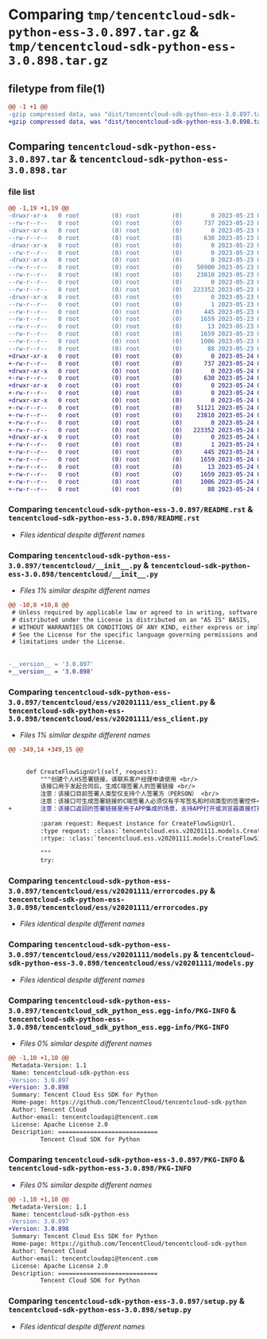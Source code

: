 # Comparing `tmp/tencentcloud-sdk-python-ess-3.0.897.tar.gz` & `tmp/tencentcloud-sdk-python-ess-3.0.898.tar.gz`

## filetype from file(1)

```diff
@@ -1 +1 @@
-gzip compressed data, was "dist/tencentcloud-sdk-python-ess-3.0.897.tar", last modified: Tue May 23 02:22:28 2023, max compression
+gzip compressed data, was "dist/tencentcloud-sdk-python-ess-3.0.898.tar", last modified: Wed May 24 01:57:00 2023, max compression
```

## Comparing `tencentcloud-sdk-python-ess-3.0.897.tar` & `tencentcloud-sdk-python-ess-3.0.898.tar`

### file list

```diff
@@ -1,19 +1,19 @@
-drwxr-xr-x   0 root         (0) root         (0)        0 2023-05-23 02:22:28.000000 tencentcloud-sdk-python-ess-3.0.897/
--rw-r--r--   0 root         (0) root         (0)      737 2023-05-23 02:22:28.000000 tencentcloud-sdk-python-ess-3.0.897/README.rst
-drwxr-xr-x   0 root         (0) root         (0)        0 2023-05-23 02:22:28.000000 tencentcloud-sdk-python-ess-3.0.897/tencentcloud/
--rw-r--r--   0 root         (0) root         (0)      630 2023-05-23 02:22:28.000000 tencentcloud-sdk-python-ess-3.0.897/tencentcloud/__init__.py
-drwxr-xr-x   0 root         (0) root         (0)        0 2023-05-23 02:22:28.000000 tencentcloud-sdk-python-ess-3.0.897/tencentcloud/ess/
--rw-r--r--   0 root         (0) root         (0)        0 2023-05-23 02:22:28.000000 tencentcloud-sdk-python-ess-3.0.897/tencentcloud/ess/__init__.py
-drwxr-xr-x   0 root         (0) root         (0)        0 2023-05-23 02:22:28.000000 tencentcloud-sdk-python-ess-3.0.897/tencentcloud/ess/v20201111/
--rw-r--r--   0 root         (0) root         (0)    50900 2023-05-23 02:22:28.000000 tencentcloud-sdk-python-ess-3.0.897/tencentcloud/ess/v20201111/ess_client.py
--rw-r--r--   0 root         (0) root         (0)    23810 2023-05-23 02:22:28.000000 tencentcloud-sdk-python-ess-3.0.897/tencentcloud/ess/v20201111/errorcodes.py
--rw-r--r--   0 root         (0) root         (0)        0 2023-05-23 02:22:28.000000 tencentcloud-sdk-python-ess-3.0.897/tencentcloud/ess/v20201111/__init__.py
--rw-r--r--   0 root         (0) root         (0)   223352 2023-05-23 02:22:28.000000 tencentcloud-sdk-python-ess-3.0.897/tencentcloud/ess/v20201111/models.py
-drwxr-xr-x   0 root         (0) root         (0)        0 2023-05-23 02:22:28.000000 tencentcloud-sdk-python-ess-3.0.897/tencentcloud_sdk_python_ess.egg-info/
--rw-r--r--   0 root         (0) root         (0)        1 2023-05-23 02:22:28.000000 tencentcloud-sdk-python-ess-3.0.897/tencentcloud_sdk_python_ess.egg-info/dependency_links.txt
--rw-r--r--   0 root         (0) root         (0)      445 2023-05-23 02:22:28.000000 tencentcloud-sdk-python-ess-3.0.897/tencentcloud_sdk_python_ess.egg-info/SOURCES.txt
--rw-r--r--   0 root         (0) root         (0)     1659 2023-05-23 02:22:28.000000 tencentcloud-sdk-python-ess-3.0.897/tencentcloud_sdk_python_ess.egg-info/PKG-INFO
--rw-r--r--   0 root         (0) root         (0)       13 2023-05-23 02:22:28.000000 tencentcloud-sdk-python-ess-3.0.897/tencentcloud_sdk_python_ess.egg-info/top_level.txt
--rw-r--r--   0 root         (0) root         (0)     1659 2023-05-23 02:22:28.000000 tencentcloud-sdk-python-ess-3.0.897/PKG-INFO
--rw-r--r--   0 root         (0) root         (0)     1006 2023-05-23 02:22:28.000000 tencentcloud-sdk-python-ess-3.0.897/setup.py
--rw-r--r--   0 root         (0) root         (0)       88 2023-05-23 02:22:28.000000 tencentcloud-sdk-python-ess-3.0.897/setup.cfg
+drwxr-xr-x   0 root         (0) root         (0)        0 2023-05-24 01:57:00.000000 tencentcloud-sdk-python-ess-3.0.898/
+-rw-r--r--   0 root         (0) root         (0)      737 2023-05-24 01:56:59.000000 tencentcloud-sdk-python-ess-3.0.898/README.rst
+drwxr-xr-x   0 root         (0) root         (0)        0 2023-05-24 01:57:00.000000 tencentcloud-sdk-python-ess-3.0.898/tencentcloud/
+-rw-r--r--   0 root         (0) root         (0)      630 2023-05-24 01:56:59.000000 tencentcloud-sdk-python-ess-3.0.898/tencentcloud/__init__.py
+drwxr-xr-x   0 root         (0) root         (0)        0 2023-05-24 01:57:00.000000 tencentcloud-sdk-python-ess-3.0.898/tencentcloud/ess/
+-rw-r--r--   0 root         (0) root         (0)        0 2023-05-24 01:56:59.000000 tencentcloud-sdk-python-ess-3.0.898/tencentcloud/ess/__init__.py
+drwxr-xr-x   0 root         (0) root         (0)        0 2023-05-24 01:57:00.000000 tencentcloud-sdk-python-ess-3.0.898/tencentcloud/ess/v20201111/
+-rw-r--r--   0 root         (0) root         (0)    51121 2023-05-24 01:56:59.000000 tencentcloud-sdk-python-ess-3.0.898/tencentcloud/ess/v20201111/ess_client.py
+-rw-r--r--   0 root         (0) root         (0)    23810 2023-05-24 01:56:59.000000 tencentcloud-sdk-python-ess-3.0.898/tencentcloud/ess/v20201111/errorcodes.py
+-rw-r--r--   0 root         (0) root         (0)        0 2023-05-24 01:56:59.000000 tencentcloud-sdk-python-ess-3.0.898/tencentcloud/ess/v20201111/__init__.py
+-rw-r--r--   0 root         (0) root         (0)   223352 2023-05-24 01:56:59.000000 tencentcloud-sdk-python-ess-3.0.898/tencentcloud/ess/v20201111/models.py
+drwxr-xr-x   0 root         (0) root         (0)        0 2023-05-24 01:57:00.000000 tencentcloud-sdk-python-ess-3.0.898/tencentcloud_sdk_python_ess.egg-info/
+-rw-r--r--   0 root         (0) root         (0)        1 2023-05-24 01:57:00.000000 tencentcloud-sdk-python-ess-3.0.898/tencentcloud_sdk_python_ess.egg-info/dependency_links.txt
+-rw-r--r--   0 root         (0) root         (0)      445 2023-05-24 01:57:00.000000 tencentcloud-sdk-python-ess-3.0.898/tencentcloud_sdk_python_ess.egg-info/SOURCES.txt
+-rw-r--r--   0 root         (0) root         (0)     1659 2023-05-24 01:57:00.000000 tencentcloud-sdk-python-ess-3.0.898/tencentcloud_sdk_python_ess.egg-info/PKG-INFO
+-rw-r--r--   0 root         (0) root         (0)       13 2023-05-24 01:57:00.000000 tencentcloud-sdk-python-ess-3.0.898/tencentcloud_sdk_python_ess.egg-info/top_level.txt
+-rw-r--r--   0 root         (0) root         (0)     1659 2023-05-24 01:57:00.000000 tencentcloud-sdk-python-ess-3.0.898/PKG-INFO
+-rw-r--r--   0 root         (0) root         (0)     1006 2023-05-24 01:56:59.000000 tencentcloud-sdk-python-ess-3.0.898/setup.py
+-rw-r--r--   0 root         (0) root         (0)       88 2023-05-24 01:57:00.000000 tencentcloud-sdk-python-ess-3.0.898/setup.cfg
```

### Comparing `tencentcloud-sdk-python-ess-3.0.897/README.rst` & `tencentcloud-sdk-python-ess-3.0.898/README.rst`

 * *Files identical despite different names*

### Comparing `tencentcloud-sdk-python-ess-3.0.897/tencentcloud/__init__.py` & `tencentcloud-sdk-python-ess-3.0.898/tencentcloud/__init__.py`

 * *Files 1% similar despite different names*

```diff
@@ -10,8 +10,8 @@
 # Unless required by applicable law or agreed to in writing, software
 # distributed under the License is distributed on an "AS IS" BASIS,
 # WITHOUT WARRANTIES OR CONDITIONS OF ANY KIND, either express or implied.
 # See the License for the specific language governing permissions and
 # limitations under the License.
 
 
-__version__ = '3.0.897'
+__version__ = '3.0.898'
```

### Comparing `tencentcloud-sdk-python-ess-3.0.897/tencentcloud/ess/v20201111/ess_client.py` & `tencentcloud-sdk-python-ess-3.0.898/tencentcloud/ess/v20201111/ess_client.py`

 * *Files 1% similar despite different names*

```diff
@@ -349,14 +349,15 @@
 
 
     def CreateFlowSignUrl(self, request):
         """创建个人H5签署链接，请联系客户经理申请使用 <br/>
         该接口用于发起合同后，生成C端签署人的签署链接 <br/>
         注意：该接口目前签署人类型仅支持个人签署方（PERSON） <br/>
         注意：该接口可生成签署链接的C端签署人必须仅有手写签名和时间类型的签署控件<br/>
+        注意：该接口返回的签署链接是用于APP集成的场景，支持APP打开或浏览器直接打开，不支持微信小程序嵌入。微信小程序请使用小程序跳转或半屏弹窗的方式<br/>
 
         :param request: Request instance for CreateFlowSignUrl.
         :type request: :class:`tencentcloud.ess.v20201111.models.CreateFlowSignUrlRequest`
         :rtype: :class:`tencentcloud.ess.v20201111.models.CreateFlowSignUrlResponse`
 
         """
         try:
```

### Comparing `tencentcloud-sdk-python-ess-3.0.897/tencentcloud/ess/v20201111/errorcodes.py` & `tencentcloud-sdk-python-ess-3.0.898/tencentcloud/ess/v20201111/errorcodes.py`

 * *Files identical despite different names*

### Comparing `tencentcloud-sdk-python-ess-3.0.897/tencentcloud/ess/v20201111/models.py` & `tencentcloud-sdk-python-ess-3.0.898/tencentcloud/ess/v20201111/models.py`

 * *Files identical despite different names*

### Comparing `tencentcloud-sdk-python-ess-3.0.897/tencentcloud_sdk_python_ess.egg-info/PKG-INFO` & `tencentcloud-sdk-python-ess-3.0.898/tencentcloud_sdk_python_ess.egg-info/PKG-INFO`

 * *Files 0% similar despite different names*

```diff
@@ -1,10 +1,10 @@
 Metadata-Version: 1.1
 Name: tencentcloud-sdk-python-ess
-Version: 3.0.897
+Version: 3.0.898
 Summary: Tencent Cloud Ess SDK for Python
 Home-page: https://github.com/TencentCloud/tencentcloud-sdk-python
 Author: Tencent Cloud
 Author-email: tencentcloudapi@tencent.com
 License: Apache License 2.0
 Description: ============================
         Tencent Cloud SDK for Python
```

### Comparing `tencentcloud-sdk-python-ess-3.0.897/PKG-INFO` & `tencentcloud-sdk-python-ess-3.0.898/PKG-INFO`

 * *Files 0% similar despite different names*

```diff
@@ -1,10 +1,10 @@
 Metadata-Version: 1.1
 Name: tencentcloud-sdk-python-ess
-Version: 3.0.897
+Version: 3.0.898
 Summary: Tencent Cloud Ess SDK for Python
 Home-page: https://github.com/TencentCloud/tencentcloud-sdk-python
 Author: Tencent Cloud
 Author-email: tencentcloudapi@tencent.com
 License: Apache License 2.0
 Description: ============================
         Tencent Cloud SDK for Python
```

### Comparing `tencentcloud-sdk-python-ess-3.0.897/setup.py` & `tencentcloud-sdk-python-ess-3.0.898/setup.py`

 * *Files identical despite different names*

